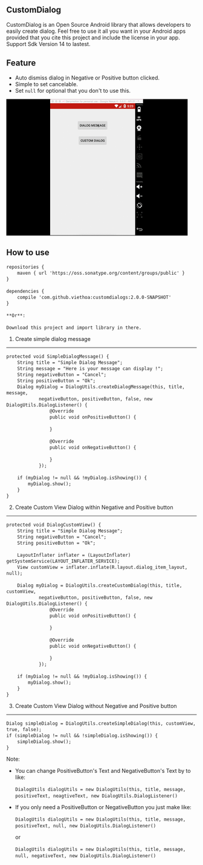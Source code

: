 CustomDialog
-----
CustomDialog is an Open Source Android library that allows developers to easily create dialog.
Feel free to use it all you want in your Android apps provided that you cite this project and include the license in your app.
Support Sdk Version 14 to lastest.

Feature
-----
- Auto dismiss dialog in Negative or Positive button clicked.
- Simple to set cancelable.
- Set `null` for optional that you don't to use this.

![](https://github.com/viethoa/image-repositories/blob/master/custom_dialog.gif "DynamicListView")

How to use
-----
    repositories {
        maven { url 'https://oss.sonatype.org/content/groups/public' }
    }

    dependencies {
        compile 'com.github.viethoa:customdialogs:2.0.0-SNAPSHOT'
    }

    **Or**:

    Download this project and import library in there.

1. Create simple dialog message
-----
    protected void SimpleDialogMessage() {
        String title = "Simple Dialog Message";
        String message = "Here is your message can display !";
        String negativeButton = "Cancel";
        String positiveButton = "Ok";
        Dialog myDialog = DialogUtils.createDialogMessage(this, title, message,
                negativeButton, positiveButton, false, new DialogUtils.DialogListener() {
                    @Override
                    public void onPositiveButton() {

                    }

                    @Override
                    public void onNegativeButton() {

                    }
                });

        if (myDialog != null && !myDialog.isShowing()) {
            myDialog.show();
        }
    }

2. Create Custom View Dialog within Negative and Positive button
-----
	protected void DialogCustomView() {
        String title = "Simple Dialog Message";
        String negativeButton = "Cancel";
        String positiveButton = "Ok";

        LayoutInflater inflater = (LayoutInflater) getSystemService(LAYOUT_INFLATER_SERVICE);
        View customView = inflater.inflate(R.layout.dialog_item_layout, null);

        Dialog myDialog = DialogUtils.createCustomDialog(this, title, customView,
                negativeButton, positiveButton, false, new DialogUtils.DialogListener() {
                    @Override
                    public void onPositiveButton() {

                    }

                    @Override
                    public void onNegativeButton() {

                    }
                });

        if (myDialog != null && !myDialog.isShowing()) {
            myDialog.show();
        }
    }

3. Create Custom View Dialog without Negative and Positive button
-----
    Dialog simpleDialog = DialogUtils.createSimpleDialog(this, customView, true, false);
    if (simpleDialog != null && !simpleDialog.isShowing()) {
        simpleDialog.show();
    }

Note: 
- You can change PositiveButton's Text and NegativeButton's Text by to like:

    `DialogUtils dialogUtils = new DialogUtils(this, title, message, positiveText, neagtiveText, new DialogUtils.DialogListener()`

- If you only need a PositiveButton or NegativeButton you just make like:

    `DialogUtils dialogUtils = new DialogUtils(this, title, message, positiveText, null, new DialogUtils.DialogListener()`

    or

    `DialogUtils dialogUtils = new DialogUtils(this, title, message, null, negativeText, new DialogUtils.DialogListener()`




